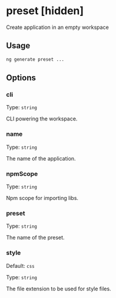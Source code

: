 # preset [hidden]

Create application in an empty workspace

## Usage

```bash
ng generate preset ...

```

## Options

### cli

Type: `string`

CLI powering the workspace.

### name

Type: `string`

The name of the application.

### npmScope

Type: `string`

Npm scope for importing libs.

### preset

Type: `string`

The name of the preset.

### style

Default: `css`

Type: `string`

The file extension to be used for style files.
